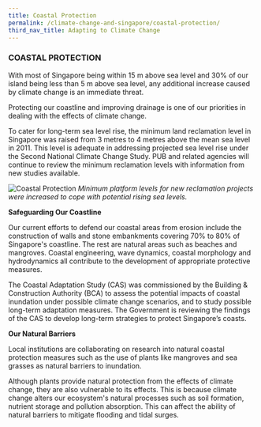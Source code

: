 ```yaml
---
title: Coastal Protection
permalink: /climate-change-and-singapore/coastal-protection/
third_nav_title: Adapting to Climate Change
---
```


### COASTAL PROTECTION

With most of Singapore being within 15 m above sea level and 30% of our island being less than 5 m above sea level, any additional increase caused by climate change is an immediate threat.

Protecting our coastline and improving drainage is one of our priorities in dealing with the effects of climate change.

To cater for long-term sea level rise, the minimum land reclamation level in Singapore was raised from 3 metres to 4 metres above the mean sea level in 2011. This level is adequate in addressing projected sea level rise under the Second National Climate Change Study. PUB and related agencies will continue to review the minimum reclamation levels with information from new studies available.

![Coastal Protection](https://www.nccs.gov.sg/images/default-source/default-album/coastal-protection.jpg "Coastal Protection")
*Minimum platform levels for new reclamation projects were increased to cope with potential rising sea levels.*

**Safeguarding Our Coastline**

Our current efforts to defend our coastal areas from erosion include the construction of walls and stone embankments covering 70% to 80% of Singapore's coastline. The rest are natural areas such as beaches and mangroves. Coastal engineering, wave dynamics, coastal morphology and hydrodynamics all contribute to the development of appropriate protective measures.

The Coastal Adaptation Study (CAS) was commissioned by the Building & Construction Authority (BCA) to assess the potential impacts of coastal inundation under possible climate change scenarios, and to study possible long-term adaptation measures. The Government is reviewing the findings of the CAS to develop long-term strategies to protect Singapore’s coasts.

**Our Natural Barriers**

Local institutions are collaborating on research into natural coastal protection measures such as the use of plants like mangroves and sea grasses as natural barriers to inundation.

Although plants provide natural protection from the effects of climate change, they are also vulnerable to its effects. This is because climate change alters our ecosystem's natural processes such as soil formation, nutrient storage and pollution absorption. This can affect the ability of natural barriers to mitigate flooding and tidal surges.
